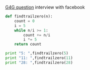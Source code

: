 [G4G question](http://www.geeksforgeeks.org/count-trailing-zeroes-factorial-number/)
interview with facebook

```python
def findtrailzero(n):
    count = 0
    i = 5
    while n/i >= 1:
        count += n/i
        i *= 5
    return count

print "5: ",findtrailzero(5)
print "11: ",findtrailzero(11)
print "28: ",findtrailzero(28)
```
